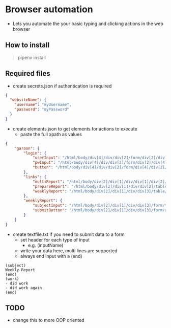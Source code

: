 # Browser automation
* Lets you automate the your basic typing and clicking actions in the web browser
## How to install
> pipenv install
## Required files
* create secrets.json if authentication is required
```json
{
  "websiteName": {
    "username": "myUsername",
    "password": "myPassword"
  }
}
```
* create elements.json to get elements for actions to execute
  * paste the full xpath as values
```json
{
    "garoon": {
        "login": {
            "userInput": "/html/body/div[4]/div/div[2]/form/div[2]/div[3]/input",
            "pwInput": "/html/body/div[4]/div/div[2]/form/div[2]/div[4]/input",
            "button": "/html/body/div[4]/div/div[2]/form/div[4]/div[2]/input"
        },
        "links": {
            "multiReport": "/html/body/div[2]/div[1]/div/div[1]/div[2]/div[1]/div/span[7]/a",
            "prepareReport": "/html/body/div[2]/div[1]/div/div[2]/table/tbody/tr/td/div/div/div[1]/span[1]/span/a",
            "weeklyReport": "/html/body/div[2]/div[1]/div/div[3]/table/tbody/tr[1]/td[2]/nobr/span/a"
        },
        "weeklyReport": {
            "subjectInput": "/html/body/div[2]/div[1]/div/div[3]/form/table/tbody/tr[1]/td/input",
            "submitButton": "/html/body/div[2]/div[1]/div/div[3]/form/div/span[2]/a"
        }
    }
}
```
* create textfile.txt if you need to submit data to a form
  * set header for each type of input
    * e.g. (inputName)
  * write your data here, multi lines are supported
  * always end input with a (end)
```
(subject)
Weekly Report
(end)
(work)
- did work
- did work again
(end)
```
## TODO
* change this to more OOP oriented
